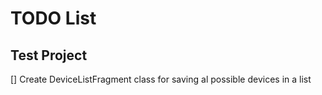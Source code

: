 # TODO List

## Test Project

[] Create DeviceListFragment class for saving al possible devices in a list 

